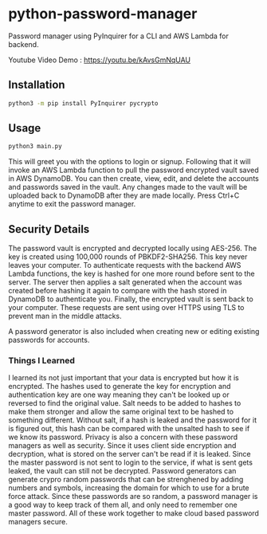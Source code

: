 # python-password-manager
Password manager using PyInquirer for a CLI and AWS Lambda for backend.

Youtube Video Demo : https://youtu.be/kAvsGmNqUAU 

## Installation
```bash
python3 -m pip install PyInquirer pycrypto
```

## Usage
```bash
python3 main.py
```
This will greet you with the options to login or signup.
Following that it will invoke an AWS Lambda function to pull the password encrypted vault saved in AWS DynamoDB.
You can then create, view, edit, and delete the accounts and passwords saved in the vault.
Any changes made to the vault will be uploaded back to DynamoDB after they are made locally.
Press Ctrl+C anytime to exit the password manager.

## Security Details
The password vault is encrypted and decrypted locally using AES-256.
The key is created using 100,000 rounds of PBKDF2-SHA256.
This key never leaves your computer.
To authenticate requests with the backend AWS Lambda functions, the key is hashed for one more round before sent to the server.
The server then applies a salt generated when the account was created before hashing it again to compare with the hash stored in DynamoDB to authenticate you.
Finally, the encrypted vault is sent back to your computer.
These requests are sent using over HTTPS using TLS to prevent man in the middle attacks.

A password generator is also included when creating new or editing existing passwords for accounts.

### Things I Learned
I learned its not just important that your data is encrypted but how it is encrypted.
The hashes used to generate the key for encryption and authentication key are one way meaning they can't be looked up or reversed to find the original value.
Salt needs to be added to hashes to make them stronger and allow the same original text to be hashed to something different.
Without salt, if a hash is leaked and the password for it is figured out, this hash can be compared with the unsalted hash to see if we know its password.
Privacy is also a concern with these password managers as well as security.
Since it uses client side encryption and decryption, what is stored on the server can't be read if it is leaked.
Since the master password is not sent to login to the service, if what is sent gets leaked, the vault can still not be decrypted.
Password generators can generate crypro random passwords that can be strenghened by adding numbers and symbols, increasing the domain for which to use for a brute force attack.
Since these passwords are so random, a password manager is a good way to keep track of them all, and only need to remember one master password.
All of these work together to make cloud based password managers secure.

